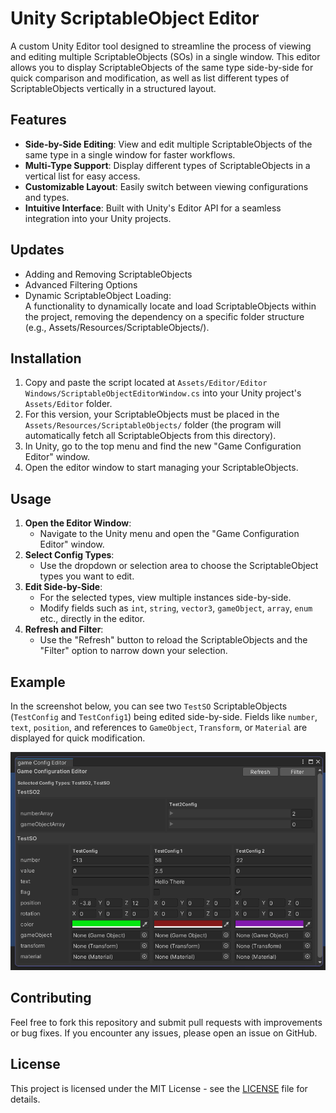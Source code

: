 # Unity ScriptableObject Editor

A custom Unity Editor tool designed to streamline the process of viewing and editing multiple ScriptableObjects (SOs) in a single window. This editor allows you to display ScriptableObjects of the same type side-by-side for quick comparison and modification, as well as list different types of ScriptableObjects vertically in a structured layout.

## Features
- **Side-by-Side Editing**: View and edit multiple ScriptableObjects of the same type in a single window for faster workflows.
- **Multi-Type Support**: Display different types of ScriptableObjects in a vertical list for easy access.
- **Customizable Layout**: Easily switch between viewing configurations and types.
- **Intuitive Interface**: Built with Unity's Editor API for a seamless integration into your Unity projects.

## Updates
- Adding and Removing ScriptableObjects
- Advanced Filtering Options
- Dynamic ScriptableObject Loading: <br/> 
A functionality to dynamically locate and load ScriptableObjects within the project, removing the dependency on a specific folder structure (e.g., Assets/Resources/ScriptableObjects/).




## Installation
1. Copy and paste the script located at ``Assets/Editor/Editor Windows/ScriptableObjectEditorWindow.cs`` into your Unity project's ``Assets/Editor`` folder.
2. For this version, your ScriptableObjects must be placed in the ``Assets/Resources/ScriptableObjects/`` folder (the program will automatically fetch all ScriptableObjects from this directory).
3. In Unity, go to the top menu and find the new "Game Configuration Editor" window.
4. Open the editor window to start managing your ScriptableObjects.

## Usage
1. **Open the Editor Window**:
   - Navigate to the Unity menu and open the "Game Configuration Editor" window.
2. **Select Config Types**:
   - Use the dropdown or selection area to choose the ScriptableObject types you want to edit.
3. **Edit Side-by-Side**:
   - For the selected types, view multiple instances side-by-side.
   - Modify fields such as `int`, `string`, `vector3`, `gameObject`, `array`, `enum` etc., directly in the editor.
4. **Refresh and Filter**:
   - Use the "Refresh" button to reload the ScriptableObjects and the "Filter" option to narrow down your selection.

## Example
In the screenshot below, you can see two `TestSO` ScriptableObjects (`TestConfig` and `TestConfig1`) being edited side-by-side. Fields like `number`, `text`, `position`, and references to `GameObject`, `Transform`, or `Material` are displayed for quick modification.

![ScriptableObject Editor Screenshot](https://github.com/yunnsbz/Unity-Scriptable-Object-Tool/blob/main/preview.png)

## Contributing
Feel free to fork this repository and submit pull requests with improvements or bug fixes. If you encounter any issues, please open an issue on GitHub.

## License
This project is licensed under the MIT License - see the [LICENSE](LICENSE) file for details.

